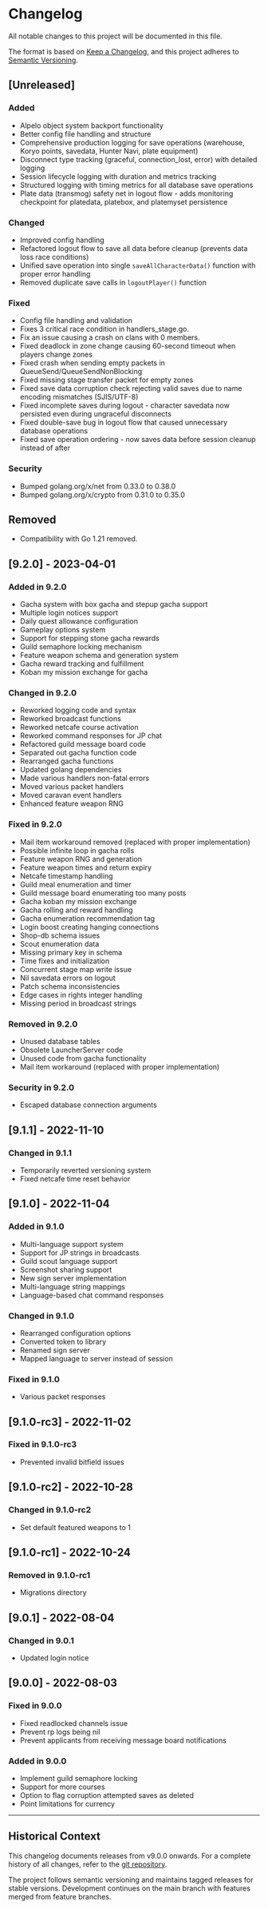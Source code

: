 # Changelog

All notable changes to this project will be documented in this file.

The format is based on [Keep a Changelog](https://keepachangelog.com/en/1.1.0/),
and this project adheres to [Semantic Versioning](https://semver.org/spec/v2.0.0.html).

## [Unreleased]

### Added

- Alpelo object system backport functionality
- Better config file handling and structure
- Comprehensive production logging for save operations (warehouse, Koryo points, savedata, Hunter Navi, plate equipment)
- Disconnect type tracking (graceful, connection_lost, error) with detailed logging
- Session lifecycle logging with duration and metrics tracking
- Structured logging with timing metrics for all database save operations
- Plate data (transmog) safety net in logout flow - adds monitoring checkpoint for platedata, platebox, and platemyset persistence

### Changed

- Improved config handling
- Refactored logout flow to save all data before cleanup (prevents data loss race conditions)
- Unified save operation into single `saveAllCharacterData()` function with proper error handling
- Removed duplicate save calls in `logoutPlayer()` function

### Fixed

- Config file handling and validation
- Fixes 3 critical race condition in handlers_stage.go.
- Fix an issue causing a crash on clans with 0 members.
- Fixed deadlock in zone change causing 60-second timeout when players change zones
- Fixed crash when sending empty packets in QueueSend/QueueSendNonBlocking
- Fixed missing stage transfer packet for empty zones
- Fixed save data corruption check rejecting valid saves due to name encoding mismatches (SJIS/UTF-8)
- Fixed incomplete saves during logout - character savedata now persisted even during ungraceful disconnects
- Fixed double-save bug in logout flow that caused unnecessary database operations
- Fixed save operation ordering - now saves data before session cleanup instead of after

### Security

- Bumped golang.org/x/net from 0.33.0 to 0.38.0
- Bumped golang.org/x/crypto from 0.31.0 to 0.35.0

## Removed

- Compatibility with Go 1.21 removed.

## [9.2.0] - 2023-04-01

### Added in 9.2.0

- Gacha system with box gacha and stepup gacha support
- Multiple login notices support
- Daily quest allowance configuration
- Gameplay options system
- Support for stepping stone gacha rewards
- Guild semaphore locking mechanism
- Feature weapon schema and generation system
- Gacha reward tracking and fulfillment
- Koban my mission exchange for gacha

### Changed in 9.2.0

- Reworked logging code and syntax
- Reworked broadcast functions
- Reworked netcafe course activation
- Reworked command responses for JP chat
- Refactored guild message board code
- Separated out gacha function code
- Rearranged gacha functions
- Updated golang dependencies
- Made various handlers non-fatal errors
- Moved various packet handlers
- Moved caravan event handlers
- Enhanced feature weapon RNG

### Fixed in 9.2.0

- Mail item workaround removed (replaced with proper implementation)
- Possible infinite loop in gacha rolls
- Feature weapon RNG and generation
- Feature weapon times and return expiry
- Netcafe timestamp handling
- Guild meal enumeration and timer
- Guild message board enumerating too many posts
- Gacha koban my mission exchange
- Gacha rolling and reward handling
- Gacha enumeration recommendation tag
- Login boost creating hanging connections
- Shop-db schema issues
- Scout enumeration data
- Missing primary key in schema
- Time fixes and initialization
- Concurrent stage map write issue
- Nil savedata errors on logout
- Patch schema inconsistencies
- Edge cases in rights integer handling
- Missing period in broadcast strings

### Removed in 9.2.0

- Unused database tables
- Obsolete LauncherServer code
- Unused code from gacha functionality
- Mail item workaround (replaced with proper implementation)

### Security in 9.2.0

- Escaped database connection arguments

## [9.1.1] - 2022-11-10

### Changed in 9.1.1

- Temporarily reverted versioning system
- Fixed netcafe time reset behavior

## [9.1.0] - 2022-11-04

### Added in 9.1.0

- Multi-language support system
- Support for JP strings in broadcasts
- Guild scout language support
- Screenshot sharing support
- New sign server implementation
- Multi-language string mappings
- Language-based chat command responses

### Changed in 9.1.0

- Rearranged configuration options
- Converted token to library
- Renamed sign server
- Mapped language to server instead of session

### Fixed in 9.1.0

- Various packet responses

## [9.1.0-rc3] - 2022-11-02

### Fixed in 9.1.0-rc3

- Prevented invalid bitfield issues

## [9.1.0-rc2] - 2022-10-28

### Changed in 9.1.0-rc2

- Set default featured weapons to 1

## [9.1.0-rc1] - 2022-10-24

### Removed in 9.1.0-rc1

- Migrations directory

## [9.0.1] - 2022-08-04

### Changed in 9.0.1

- Updated login notice

## [9.0.0] - 2022-08-03

### Fixed in 9.0.0

- Fixed readlocked channels issue
- Prevent rp logs being nil
- Prevent applicants from receiving message board notifications

### Added in 9.0.0

- Implement guild semaphore locking
- Support for more courses
- Option to flag corruption attempted saves as deleted
- Point limitations for currency

---

## Historical Context

This changelog documents releases from v9.0.0 onwards. For a complete history of all changes, refer to the [git repository](https://github.com/Mezeporta/Erupe).

The project follows semantic versioning and maintains tagged releases for stable versions. Development continues on the main branch with features merged from feature branches.
